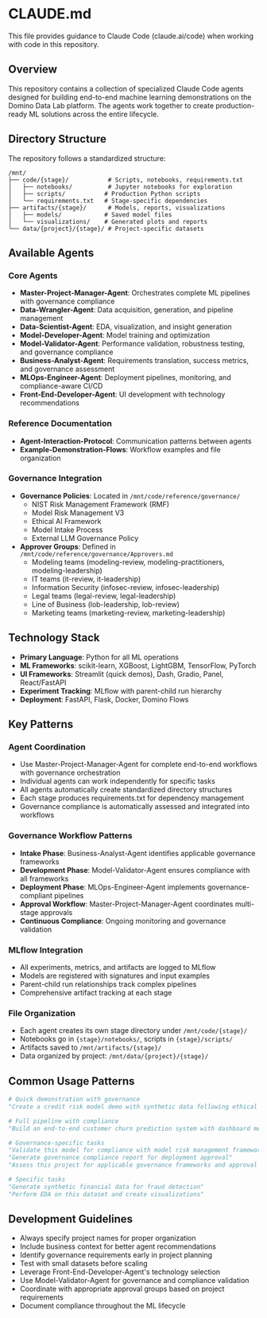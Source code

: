 # CLAUDE.md

This file provides guidance to Claude Code (claude.ai/code) when working with code in this repository.

## Overview

This repository contains a collection of specialized Claude Code agents designed for building end-to-end machine learning demonstrations on the Domino Data Lab platform. The agents work together to create production-ready ML solutions across the entire lifecycle.

## Directory Structure

The repository follows a standardized structure:

```
/mnt/
├── code/{stage}/           # Scripts, notebooks, requirements.txt
│   ├── notebooks/          # Jupyter notebooks for exploration
│   ├── scripts/           # Production Python scripts
│   └── requirements.txt   # Stage-specific dependencies
├── artifacts/{stage}/      # Models, reports, visualizations
│   ├── models/            # Saved model files
│   └── visualizations/    # Generated plots and reports
└── data/{project}/{stage}/ # Project-specific datasets
```

## Available Agents

### Core Agents
- **Master-Project-Manager-Agent**: Orchestrates complete ML pipelines with governance compliance
- **Data-Wrangler-Agent**: Data acquisition, generation, and pipeline management
- **Data-Scientist-Agent**: EDA, visualization, and insight generation
- **Model-Developer-Agent**: Model training and optimization
- **Model-Validator-Agent**: Performance validation, robustness testing, and governance compliance
- **Business-Analyst-Agent**: Requirements translation, success metrics, and governance assessment
- **MLOps-Engineer-Agent**: Deployment pipelines, monitoring, and compliance-aware CI/CD
- **Front-End-Developer-Agent**: UI development with technology recommendations

### Reference Documentation
- **Agent-Interaction-Protocol**: Communication patterns between agents
- **Example-Demonstration-Flows**: Workflow examples and file organization

### Governance Integration
- **Governance Policies**: Located in `/mnt/code/reference/governance/`
  - NIST Risk Management Framework (RMF)
  - Model Risk Management V3
  - Ethical AI Framework
  - Model Intake Process
  - External LLM Governance Policy
- **Approver Groups**: Defined in `/mnt/code/reference/governance/Approvers.md`
  - Modeling teams (modeling-review, modeling-practitioners, modeling-leadership)
  - IT teams (it-review, it-leadership)
  - Information Security (infosec-review, infosec-leadership)
  - Legal teams (legal-review, legal-leadership)
  - Line of Business (lob-leadership, lob-review)
  - Marketing teams (marketing-review, marketing-leadership)

## Technology Stack

- **Primary Language**: Python for all ML operations
- **ML Frameworks**: scikit-learn, XGBoost, LightGBM, TensorFlow, PyTorch
- **UI Frameworks**: Streamlit (quick demos), Dash, Gradio, Panel, React/FastAPI
- **Experiment Tracking**: MLflow with parent-child run hierarchy
- **Deployment**: FastAPI, Flask, Docker, Domino Flows

## Key Patterns

### Agent Coordination
- Use Master-Project-Manager-Agent for complete end-to-end workflows with governance orchestration
- Individual agents can work independently for specific tasks
- All agents automatically create standardized directory structures
- Each stage produces requirements.txt for dependency management
- Governance compliance is automatically assessed and integrated into workflows

### Governance Workflow Patterns
- **Intake Phase**: Business-Analyst-Agent identifies applicable governance frameworks
- **Development Phase**: Model-Validator-Agent ensures compliance with all frameworks
- **Deployment Phase**: MLOps-Engineer-Agent implements governance-compliant pipelines
- **Approval Workflow**: Master-Project-Manager-Agent coordinates multi-stage approvals
- **Continuous Compliance**: Ongoing monitoring and governance validation

### MLflow Integration
- All experiments, metrics, and artifacts are logged to MLflow
- Models are registered with signatures and input examples
- Parent-child run relationships track complex pipelines
- Comprehensive artifact tracking at each stage

### File Organization
- Each agent creates its own stage directory under `/mnt/code/{stage}/`
- Notebooks go in `{stage}/notebooks/`, scripts in `{stage}/scripts/`
- Artifacts saved to `/mnt/artifacts/{stage}/`
- Data organized by project: `/mnt/data/{project}/{stage}/`

## Common Usage Patterns

```python
# Quick demonstration with governance
"Create a credit risk model demo with synthetic data following ethical AI guidelines"

# Full pipeline with compliance
"Build an end-to-end customer churn prediction system with dashboard meeting NIST RMF requirements"

# Governance-specific tasks
"Validate this model for compliance with model risk management framework"
"Generate governance compliance report for deployment approval"
"Assess this project for applicable governance frameworks and approval requirements"

# Specific tasks
"Generate synthetic financial data for fraud detection"
"Perform EDA on this dataset and create visualizations"
```

## Development Guidelines

- Always specify project names for proper organization
- Include business context for better agent recommendations
- Identify governance requirements early in project planning
- Test with small datasets before scaling
- Leverage Front-End-Developer-Agent's technology selection
- Use Model-Validator-Agent for governance and compliance validation
- Coordinate with appropriate approval groups based on project requirements
- Document compliance throughout the ML lifecycle